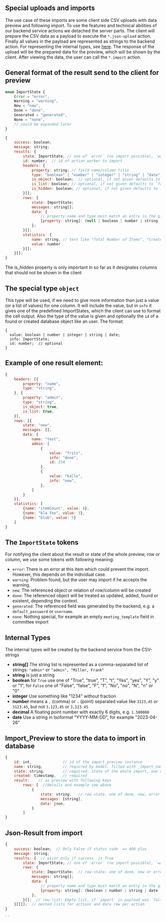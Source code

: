 
## Special uploads and imports
The use case of these imports are some client side CSV uploads with data preview and following import. To use the features and technical abilities of our backend service actions we detached the server parts.
The client will prepare the CSV data as a payload to execute the `*.json-upload` action. Finally all values in the payload are represented as strings to the backend action. For representing the internal types, see [here](#internal-types). The response of the upload will be the prepared data for the preview, which will be shown by the client. After viewing the data, the user can call the `*.import` action.

## General format of the result send to the client for preview

```js
enum ImportState {
    Error = "error",
    Warning = "warning",
    New = "new",
    Done = "done",
    Generated = "generated",
    None = "none",
    // could be expanded later
}

{
    success: boolean;
    message: string;
    results: {
        state: ImportState; // one of `error` (no import possible), `warning` or `done` 
        id: number;  // id of action_worker to import
        headers: {
            property: string; // field name/column title
            type: "boolean" | "number" | "integer" | "string" | "date";  // date must be in format yyyy-mm-dd
            is_object: boolean;  // optional, if not given defaults to `false`
            is_list: boolean; // optional, if not given defaults to `false`
            is_hidden: boolean; // optional, if not given defaults to `false`
        }[];
        rows: {
            state: ImportState;
            messages: string[];
            data: {
                // property name and type must match an entry in the given `headers`
                [property: string]: (null | boolean | number | string | date | object) []; // if is_list is set in corresponding header column, we need here also a list. "object" only with `is_object` set
            };
        }[];
        statistics: {
            name: string, // text like "Total Number of Items", "Created", "Updated", depending the action
            value: number
        }[];
    }[];
}
```

The is_hidden property is only important in so far as it designates columns that should not be shown in the client

## The special type `object`
This type will be used, if we need to give more information than just a value (or a list of values) for one column. It will include the value, but in `info` it gives one of the predefined ImportStates, which the client can use to format the cell output. Also the type of the value is given and optionally the `id` of a found or created database object like an user. The format:
```
{
  value: boolean | number | integer | string | date;
  info: ImportState;
  id: number;  // optional 
}
```

## Example of one result element:
```js
{
    headers: [{
        property: "name",
        type: "string",
    }, {
        property: "admin",
        type: "string",
        is_object: true,
        is_list: true,
    }],
    rows: [{
        state: "new",
        messages: [],
        data: {
            name: "test",
            admin: [
                {
                    value: "fritz",
                    info: "done",
                    id: 234
                },
                {
                    value: "kalle",
                    info: "new",
                },
            ]
        }
    }],
    statistics: [
        {name: "itemCount", value: 8},
        {name: "bla foo", value: 3},
        {name: "blub", value: 5}
    ]
}  
```

## The `ImportState` tokens

For notifying the client about the result or state of the whole preview, row or column, we use some tokens with following meaning:

- `error`: There is an error at this item which could prevent the import. However, this depends on the individual case.
- `warning`: Problem found, but the user may import if he accepts the warning.
- `new`: The referenced object or relation of row/column will be created 
- `done`: The referenced object will be treated as updated, added, found or existent, depending the context.
- `generated`: The referenced field was generated by the backend, e.g. a `default_password` or `username`.
- `none`: Nothing special,  for example an empty `meeting_template` field in committee import

## Internal Types

The internal types will be created by the backend service from the CSV-strings

- **string[]** The string list is represented as a comma-separated list of strings: `"admin"` or `"admin", "Miller, Frank"`
- **string** is just a string
- **boolean** for `True` use one of "True", "true", "T", "t", "Yes", "yes", "Y", "y" or "1", for `False` one of "False", "false", "F", "f", "No", "no", "N", "n" or "0"
- **integer** Use something like "1234" without fraction
- **number** means a `,` (comma) or `.` (point) separated value like `3123,45` or `3123.45`, but not `3.123,45` or `3,123.45`
- **decimal** A floating point number with exactly 6 digits, e.g. `1.500000`
- **date** Use a string in Isoformat "YYYY-MM-DD", for example "2023-04-26"  

## Import_Preview to store the data to import in database
```js
{
    id: int,              // id of the import_preview instance
    name: string,         // required by model: filled with _import_name_
    state: string,        // required: state of the whole import, one of done, error, warning.
    created: timestamp,   // required
    result:    // as preview with following keys
        rows: [  //details and example see above
            {
                state: string,   // row state, one of done, new, error
                messages: [string],
                data: json,
            }
        ]
}
```

## Json-Result from import
```js
{
    success: boolean;  // Only False if status code  == 400 plus 
    message: string;
    results: {  // exist only if success  is True
        state: ImportState; // one of `error` (no import possible), `warning` or `done` 
        rows: {      
            state: ImportState;  // row-state: one of done, new or error
            messages: string[];
            data: {
                // property name and type must match an entry in the given `headers`
                [property: string]: (boolean | number | string | date | object) []; // if is_list is set in corresponding header column, we need here also a list. `object` only on error
            };
        }[];  // row-list: Empty list, if `import` in payload was `false` to delete the import_preview-record on database
    }[[]];  // nested lists for actions and data row per action
}

``